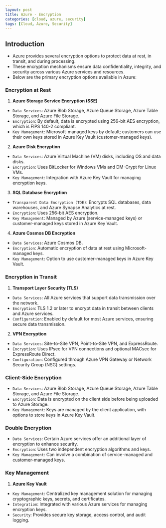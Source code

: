 ```yaml
---
layout: post
title: Azure - Encryption
categories: [cloud, azure, security]
tags: [Cloud, Azure, Security]
---
```


## Introduction
- Azure provides several encryption options to protect data at rest, in transit, and during processing. 
- These encryption mechanisms ensure data confidentiality, integrity, and security across various Azure services and resources. 
- Below are the primary encryption options available in Azure:

### Encryption at Rest
1. **Azure Storage Service Encryption (SSE)**
- `Data Services`: Azure Blob Storage, Azure Queue Storage, Azure Table Storage, and Azure File Storage.
- `Encryption`: By default, data is encrypted using 256-bit AES encryption, which is FIPS 140-2 compliant.
- `Key Management`: Microsoft-managed keys by default; customers can use their own keys stored in Azure Key Vault (customer-managed keys).

2. **Azure Disk Encryption**
- `Data Services`: Azure Virtual Machine (VM) disks, including OS and data disks.
- `Encryption`: Uses BitLocker for Windows VMs and DM-Crypt for Linux VMs.
- `Key Management`: Integration with Azure Key Vault for managing encryption keys.

3. **SQL Database Encryption**
- `Transparent Data Encryption (TDE)`: Encrypts SQL databases, data warehouses, and Azure Synapse Analytics at rest.
- `Encryption`: Uses 256-bit AES encryption.
- `Key Management`: Managed by Azure (service-managed keys) or customer-managed keys stored in Azure Key Vault.

4. **Azure Cosmos DB Encryption**
- `Data Services`: Azure Cosmos DB.
- `Encryption`: Automatic encryption of data at rest using Microsoft-managed keys.
- `Key Management`: Option to use customer-managed keys in Azure Key Vault.

### Encryption in Transit
1. **Transport Layer Security (TLS)**
- `Data Services`: All Azure services that support data transmission over the network.
- `Encryption`: TLS 1.2 or later to encrypt data in transit between clients and Azure services.
- `Configuration`: Enabled by default for most Azure services, ensuring secure data transmission.

2. **VPN Encryption**
- `Data Services`: Site-to-Site VPN, Point-to-Site VPN, and ExpressRoute.
- `Encryption`: Uses IPsec for VPN connections and optional MACsec for ExpressRoute Direct.
- `Configuration`: Configured through Azure VPN Gateway or Network Security Group (NSG) settings.

### Client-Side Encryption
- `Data Services`: Azure Blob Storage, Azure Queue Storage, Azure Table Storage, and Azure File Storage.
- `Encryption`: Data is encrypted on the client side before being uploaded to Azure Storage.
- `Key Management`: Keys are managed by the client application, with options to store keys in Azure Key Vault.

### Double Encryption
- `Data Services`: Certain Azure services offer an additional layer of encryption to enhance security.
- `Encryption`: Uses two independent encryption algorithms and keys.
- `Key Management`: Can involve a combination of service-managed and customer-managed keys.

### Key Management
1. **Azure Key Vault**
- `Key Management`: Centralized key management solution for managing cryptographic keys, secrets, and certificates.
- `Integration`: Integrated with various Azure services for managing encryption keys.
- `Security`: Provides secure key storage, access control, and audit logging.